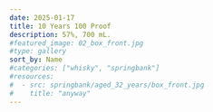 ```yaml
---
date: 2025-01-17
title: 10 Years 100 Proof
description: 57%, 700 mL.
#featured_image: 02_box_front.jpg
#type: gallery
sort_by: Name
#categories: ["whisky", "springbank"]
#resources:
#  - src: springbank/aged_32_years/box_front.jpg
#    title: "anyway"
---
```

